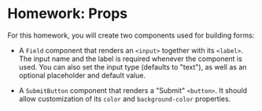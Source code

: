 # Homework: Props

For this homework, you will create two components used for building
forms:

- A `Field` component that renders an `<input>` together with its
  `<label>`. The input name and the label is required whenever the
  component is used. You can also set the input type (defaults to
  "text"), as well as an optional placeholder and default value.

- A `SubmitButton` component that renders a "Submit" `<button>`. It
  should allow customization of its `color` and `background-color`
  properties.
